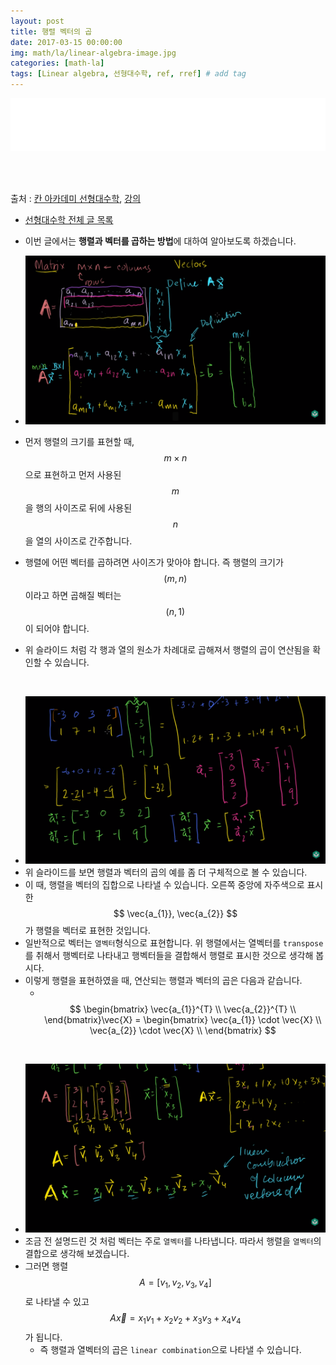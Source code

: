 ```yaml
---
layout: post
title: 행렬 벡터의 곱
date: 2017-03-15 00:00:00
img: math/la/linear-algebra-image.jpg
categories: [math-la] 
tags: [Linear algebra, 선형대수학, ref, rref] # add tag
---
```


<iframe src="//partners.coupang.com/cdn/redirect?url=customjs%2Faffiliate%2Fsearch-bar%2F0.0.3%2Flogo-01.html%3FtrackingCode%3DAF1042200" width="100%" height="85" frameborder="0" scrolling="no"></iframe>

<br><br>

출처 : [칸 아카데미 선형대수학](https://ko.khanacademy.org/math/linear-algebra/vectors-and-spaces), [강의](https://www.youtube.com/watch?v=JVDrlTdzxiI&t=5s&list=PL-AYo7WyW9XfDgdJrnYF-GFmD7pVGJ1Sc&index=30)

+ [선형대수학 전체 글 목록](https://gaussian37.github.io/math-la-Linear-Algebra-Table/)

+ 이번 글에서는 **행렬과 벡터를 곱하는 방법**에 대하여 알아보도록 하겠습니다.

+ <img src="../assets/img/math/la/matrix-vector-product/1.PNG" alt="Drawing" style="width: 600px;"/>
+ 먼저 행렬의 크기를 표현할 때, $$ m \times n $$으로 표현하고 먼저 사용된 $$ m $$을 행의 사이즈로 뒤에 사용된 $$ n $$을 열의 사이즈로 간주합니다.
+ 행렬에 어떤 벡터를 곱하려면 사이즈가 맞아야 합니다. 즉 행렬의 크기가 $$ (m, n) $$ 이라고 하면 곱해질 벡터는 $$ (n, 1) $$이 되어야 합니다.
+ 위 슬라이드 처럼 각 행과 열의 원소가 차례대로 곱해져서 행렬의 곱이 연산됨을 확인할 수 있습니다.

<br>

+ <img src="../assets/img/math/la/matrix-vector-product/2.PNG" alt="Drawing" style="width: 600px;"/>
+ 위 슬라이드를 보면 행렬과 벡터의 곱의 예를 좀 더 구체적으로 볼 수 있습니다.
+ 이 때, 행렬을 벡터의 집합으로 나타낼 수 있습니다. 오른쪽 중앙에 자주색으로 표시한 $$ \vec{a_{1}}, \vec{a_{2}} $$가 행렬을 벡터로 표현한 것입니다.
+ 일반적으로 벡터는 `열벡터`형식으로 표현합니다. 위 행렬에서는 열벡터를 `transpose`를 취해서 행벡터로 나타내고 행벡터들을 결합해서 행렬로 표시한 것으로 생각해 봅시다.
+ 이렇게 행렬을 표현하였을 때, 연산되는 행렬과 벡터의 곱은 다음과 같습니다.
    + 　$$ \begin{bmatrix} \vec{a_{1}}^{T} \\ \vec{a_{2}}^{T}  \\ \end{bmatrix}\vec{X} = \begin{bmatrix} \vec{a_{1}} \cdot \vec{X} \\ \vec{a_{2}} \cdot \vec{X} \\ \end{bmatrix} $$
    
<br>

+ <img src="../assets/img/math/la/matrix-vector-product/3.PNG" alt="Drawing" style="width: 600px;"/>
+ 조금 전 설명드린 것 처럼 벡터는 주로 `열벡터`를 나타냅니다. 따라서 행렬을 `열벡터`의 결합으로 생각해 보겠습니다.
+ 그러면 행렬 $$ A = [v_{1}, v_{2}, v_{3}, v_{4}] $$로 나타낼 수 있고 $$ A\vec{x} = x_{1}v_{1} + x_{2}v_{2} + x_{3}v_{3} + x_{4}v_{4} $$ 가 됩니다.
    + 즉 행렬과 열벡터의 곱은 `linear combination`으로 나타낼 수 있습니다.